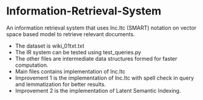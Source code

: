 # Information-Retrieval-System
An information retrieval system that uses lnc.ltc (SMART) notation on vector space based model to retrieve relevant documents.
- The dataset is wiki_01txt.txt 
- The IR system can be tested using test_queries.py
- The other files are intermediate data structures formed for faster computation.
- Main files contains implementation of lnc.ltc
- Improvement 1 is the implementation of lnc.ltc with spell check in query and lemmatization for better results.
- Improvement 2 is the implementation of Latent Semantic Indexing.
